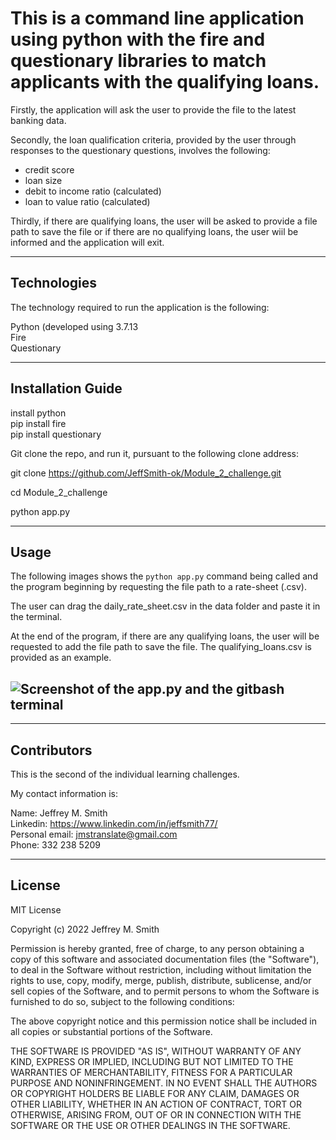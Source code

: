 # This is a command line application using python with the fire and questionary libraries to match applicants with the qualifying loans.

Firstly, the application will ask the user to provide the file to the latest banking data.

Secondly, the loan qualification criteria, provided by the user through responses to the questionary questions, involves the following:

- credit score
- loan size
- debit to income ratio (calculated)
- loan to value ratio (calculated)

Thirdly, if there are qualifying loans, the user will be asked to provide a file path to save the file or if there are no qualifying loans, the user wiil be informed and the application will exit.

---

## Technologies

The technology required to run the application is the following:

Python (developed using 3.7.13 </br>
Fire </br>
Questionary

---

## Installation Guide

install python </br>
pip install fire </br>
pip install questionary </br>

Git clone the repo, and run it, pursuant to the following clone address:

git clone https://github.com/JeffSmith-ok/Module_2_challenge.git

cd Module_2_challenge

python app.py

---

## Usage

The following images shows the `python app.py` command being called and the program beginning by requesting the file path to a rate-sheet (.csv).

The user can drag the daily_rate_sheet.csv in the data folder and paste it in the terminal.

At the end of the program, if there are any qualifying loans, the user will be requested to add the file path to save the file. The qualifying_loans.csv is provided as an example.

## ![Screenshot of the app.py and the gitbash terminal](images/Screenshot_CM2.jpeg)

---

## Contributors

This is the second of the individual learning challenges.

My contact information is:

Name: Jeffrey M. Smith </br>
Linkedin: https://www.linkedin.com/in/jeffsmith77/ </br>
Personal email: jmstranslate@gmail.com </br>
Phone: 332 238 5209

---

## License

MIT License

Copyright (c) 2022 Jeffrey M. Smith

Permission is hereby granted, free of charge, to any person obtaining a copy of this software and associated documentation files (the "Software"), to deal in the Software without restriction, including without limitation the rights to use, copy, modify, merge, publish, distribute, sublicense, and/or sell
copies of the Software, and to permit persons to whom the Software is furnished to do so, subject to the following conditions:

The above copyright notice and this permission notice shall be included in all copies or substantial portions of the Software.

THE SOFTWARE IS PROVIDED "AS IS", WITHOUT WARRANTY OF ANY KIND, EXPRESS OR IMPLIED, INCLUDING BUT NOT LIMITED TO THE WARRANTIES OF MERCHANTABILITY, FITNESS FOR A PARTICULAR PURPOSE AND NONINFRINGEMENT. IN NO EVENT SHALL THE AUTHORS OR COPYRIGHT HOLDERS BE LIABLE FOR ANY CLAIM, DAMAGES OR OTHER LIABILITY, WHETHER IN AN ACTION OF CONTRACT, TORT OR OTHERWISE, ARISING FROM, OUT OF OR IN CONNECTION WITH THE SOFTWARE OR THE USE OR OTHER DEALINGS IN THE
SOFTWARE.

```

```
